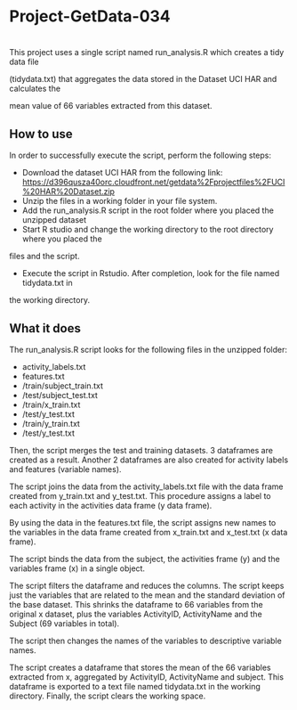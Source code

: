 # Project-GetData-034
#
This project uses a single script named run_analysis.R which creates a tidy data file 

(tidydata.txt) that aggregates the data stored in the Dataset UCI HAR and calculates the 

mean value of 66 variables extracted from this dataset.

## How to use
In order to successfully execute the script, perform the following steps:
 
* Download the dataset UCI HAR from the following link: https://d396qusza40orc.cloudfront.net/getdata%2Fprojectfiles%2FUCI%20HAR%20Dataset.zip
* Unzip the files in a working folder in your file system.
* Add the run_analysis.R script in the root folder where you placed the unzipped dataset
* Start R studio and change the working directory to the root directory where you placed the 

files and the script.
* Execute the script in Rstudio. After completion, look for the file named tidydata.txt in 

the working directory.

## What it does
The run_analysis.R script looks for the following files in the unzipped folder:
* activity_labels.txt 
* features.txt
* /train/subject_train.txt
* /test/subject_test.txt
* /train/x_train.txt
* /test/y_test.txt
* /train/y_train.txt
* /test/y_test.txt

Then, the script merges the test and training datasets. 3 dataframes are created as a result. Another 2 dataframes are also created for activity labels and features (variable names).

The script joins the data from the activity_labels.txt file with the data frame created from y_train.txt and y_test.txt. This procedure assigns a label to each activity in the activities data frame (y data frame).

By using the data in the features.txt file, the script assigns new names to the variables in the data frame created from x_train.txt and x_test.txt (x data frame).

The script binds the data from the subject, the activities frame (y) and the variables frame (x) in a single object.

The script filters the dataframe and reduces the columns. The script keeps just the variables that are related to the mean and the standard deviation of the base dataset. This shrinks the dataframe to 66 variables from the original x dataset, plus the variables ActivityID, ActivityName and the Subject (69 variables in total).

The script then changes the names of the variables to descriptive variable names.

The script creates a dataframe that stores the mean of the 66 variables extracted from x, aggregated by ActivityID, ActivityName and subject. This dataframe is exported to a text file named tidydata.txt in the working directory. Finally, the script clears the working space.